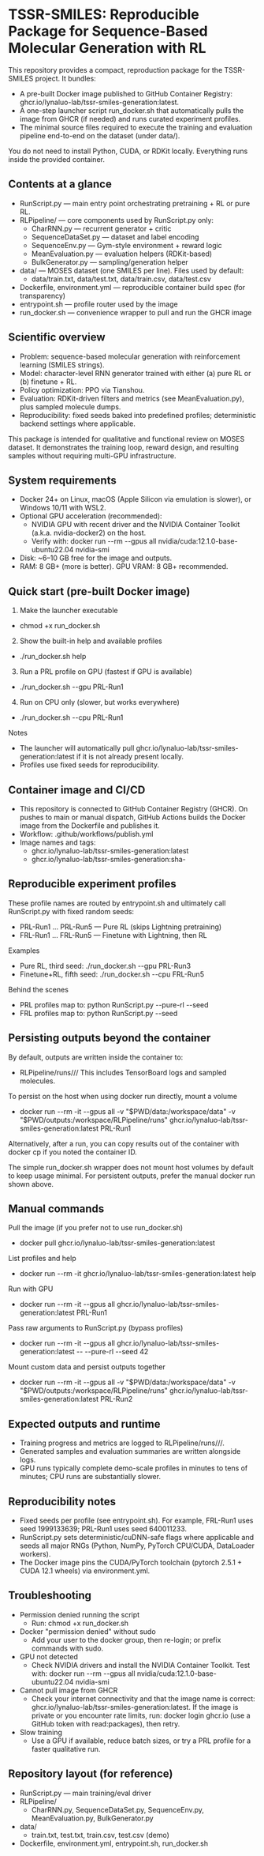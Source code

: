# TSSR-SMILES: Reproducible Package for Sequence-Based Molecular Generation with RL

This repository provides a compact, reproduction package for the TSSR-SMILES project. It bundles:
- A pre-built Docker image published to GitHub Container Registry: ghcr.io/lynaluo-lab/tssr-smiles-generation:latest.
- A one-step launcher script run_docker.sh that automatically pulls the image from GHCR (if needed) and runs curated experiment profiles.
- The minimal source files required to execute the training and evaluation pipeline end-to-end on the dataset (under data/).

You do not need to install Python, CUDA, or RDKit locally. Everything runs inside the provided container.


## Contents at a glance
- RunScript.py — main entry point orchestrating pretraining + RL or pure RL.
- RLPipeline/ — core components used by RunScript.py only:
  - CharRNN.py — recurrent generator + critic
  - SequenceDataSet.py — dataset and label encoding
  - SequenceEnv.py — Gym-style environment + reward logic
  - MeanEvaluation.py — evaluation helpers (RDKit-based)
  - BulkGenerator.py — sampling/generation helper
- data/ — MOSES dataset (one SMILES per line). Files used by default:
  - data/train.txt, data/test.txt, data/train.csv, data/test.csv
- Dockerfile, environment.yml — reproducible container build spec (for transparency)
- entrypoint.sh — profile router used by the image
- run_docker.sh — convenience wrapper to pull and run the GHCR image


## Scientific overview
- Problem: sequence-based molecular generation with reinforcement learning (SMILES strings).
- Model: character-level RNN generator trained with either (a) pure RL or (b) finetune + RL.
- Policy optimization: PPO via Tianshou.
- Evaluation: RDKit-driven filters and metrics (see MeanEvaluation.py), plus sampled molecule dumps.
- Reproducibility: fixed seeds baked into predefined profiles; deterministic backend settings where applicable.

This package is intended for qualitative and functional review on MOSES dataset. It demonstrates the training loop, 
reward design, and resulting samples without requiring multi-GPU infrastructure.


## System requirements
- Docker 24+ on Linux, macOS (Apple Silicon via emulation is slower), or Windows 10/11 with WSL2.
- Optional GPU acceleration (recommended):
  - NVIDIA GPU with recent driver and the NVIDIA Container Toolkit (a.k.a. nvidia-docker2) on the host.
  - Verify with: docker run --rm --gpus all nvidia/cuda:12.1.0-base-ubuntu22.04 nvidia-smi
- Disk: ~6–10 GB free for the image and outputs.
- RAM: 8 GB+ (more is better). GPU VRAM: 8 GB+ recommended.


## Quick start (pre-built Docker image)
1) Make the launcher executable
- chmod +x run_docker.sh

2) Show the built-in help and available profiles
- ./run_docker.sh help

3) Run a PRL profile on GPU (fastest if GPU is available)
- ./run_docker.sh --gpu PRL-Run1

4) Run on CPU only (slower, but works everywhere)
- ./run_docker.sh --cpu PRL-Run1

Notes
- The launcher will automatically pull ghcr.io/lynaluo-lab/tssr-smiles-generation:latest if it is not already present locally.
- Profiles use fixed seeds for reproducibility.

## Container image and CI/CD
- This repository is connected to GitHub Container Registry (GHCR). On pushes to main or manual dispatch, GitHub Actions builds the Docker image from the Dockerfile and publishes it.
- Workflow: .github/workflows/publish.yml
- Image names and tags:
  - ghcr.io/lynaluo-lab/tssr-smiles-generation:latest
  - ghcr.io/lynaluo-lab/tssr-smiles-generation:sha-<commit-sha>

## Reproducible experiment profiles
These profile names are routed by entrypoint.sh and ultimately call RunScript.py with fixed random seeds:
- PRL-Run1 … PRL-Run5 — Pure RL (skips Lightning pretraining)
- FRL-Run1 … FRL-Run5 — Finetune with Lightning, then RL

Examples
- Pure RL, third seed: ./run_docker.sh --gpu PRL-Run3
- Finetune+RL, fifth seed: ./run_docker.sh --cpu FRL-Run5

Behind the scenes
- PRL profiles map to: python RunScript.py --pure-rl --seed <fixed>
- FRL profiles map to: python RunScript.py --seed <fixed>


## Persisting outputs beyond the container
By default, outputs are written inside the container to:
- RLPipeline/runs/<mode>/<timestamp>/
This includes TensorBoard logs and sampled molecules.

To persist on the host when using docker run directly, mount a volume
- docker run --rm -it --gpus all 
  -v "\$PWD/data:/workspace/data" 
  -v "\$PWD/outputs:/workspace/RLPipeline/runs" 
  ghcr.io/lynaluo-lab/tssr-smiles-generation:latest PRL-Run1

Alternatively, after a run, you can copy results out of the container with docker cp if you noted the container ID.

The simple run_docker.sh wrapper does not mount host volumes by default to keep usage minimal. For persistent outputs, prefer the manual docker run shown above.


## Manual commands
Pull the image (if you prefer not to use run_docker.sh)
- docker pull ghcr.io/lynaluo-lab/tssr-smiles-generation:latest

List profiles and help
- docker run --rm -it ghcr.io/lynaluo-lab/tssr-smiles-generation:latest help

Run with GPU
- docker run --rm -it --gpus all ghcr.io/lynaluo-lab/tssr-smiles-generation:latest PRL-Run1

Pass raw arguments to RunScript.py (bypass profiles)
- docker run --rm -it --gpus all ghcr.io/lynaluo-lab/tssr-smiles-generation:latest -- --pure-rl --seed 42

Mount custom data and persist outputs together
- docker run --rm -it --gpus all 
  -v "\$PWD/data:/workspace/data" 
  -v "\$PWD/outputs:/workspace/RLPipeline/runs" 
  ghcr.io/lynaluo-lab/tssr-smiles-generation:latest PRL-Run2


## Expected outputs and runtime
- Training progress and metrics are logged to RLPipeline/runs/<mode>/<timestamp>/.
- Generated samples and evaluation summaries are written alongside logs.
- GPU runs typically complete demo-scale profiles in minutes to tens of minutes; CPU runs are substantially slower.


## Reproducibility notes
- Fixed seeds per profile (see entrypoint.sh). For example, FRL-Run1 uses seed 1999133639; PRL-Run1 uses seed 640011233.
- RunScript.py sets deterministic/cuDNN-safe flags where applicable and seeds all major RNGs (Python, NumPy, PyTorch CPU/CUDA, DataLoader workers).
- The Docker image pins the CUDA/PyTorch toolchain (pytorch 2.5.1 + CUDA 12.1 wheels) via environment.yml.


## Troubleshooting
- Permission denied running the script
  - Run: chmod +x run_docker.sh
- Docker "permission denied" without sudo
  - Add your user to the docker group, then re-login; or prefix commands with sudo.
- GPU not detected
  - Check NVIDIA drivers and install the NVIDIA Container Toolkit. Test with: docker run --rm --gpus all nvidia/cuda:12.1.0-base-ubuntu22.04 nvidia-smi
- Cannot pull image from GHCR
  - Check your internet connectivity and that the image name is correct: ghcr.io/lynaluo-lab/tssr-smiles-generation:latest. If the image is private or you encounter rate limits, run: docker login ghcr.io (use a GitHub token with read:packages), then retry.
- Slow training
  - Use a GPU if available, reduce batch sizes, or try a PRL profile for a faster qualitative run.


## Repository layout (for reference)
- RunScript.py — main training/eval driver
- RLPipeline/
  - CharRNN.py, SequenceDataSet.py, SequenceEnv.py, MeanEvaluation.py, BulkGenerator.py
- data/
  - train.txt, test.txt, train.csv, test.csv (demo)
- Dockerfile, environment.yml, entrypoint.sh, run_docker.sh